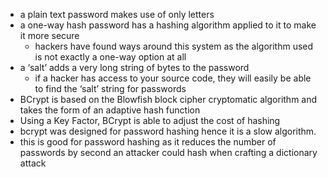 - a plain text password makes use of only letters
- a one-way hash password has a hashing algorithm applied to it to make it more secure
    -  hackers have found ways around this system as the algorithm used is not exactly a one-way option at all
- a ‘salt’ adds a very long string of bytes to the password
    - if a hacker has access to your source code, they will easily be able to find the ‘salt’ string for passwords
- BCrypt is based on the Blowfish block cipher cryptomatic algorithm and takes the form of an adaptive hash function
- Using a Key Factor, BCrypt is able to adjust the cost of hashing
- bcrypt was designed for password hashing hence it is a slow algorithm. 
- this is good for password hashing as it reduces the number of passwords by second an attacker could hash when crafting a dictionary attack
